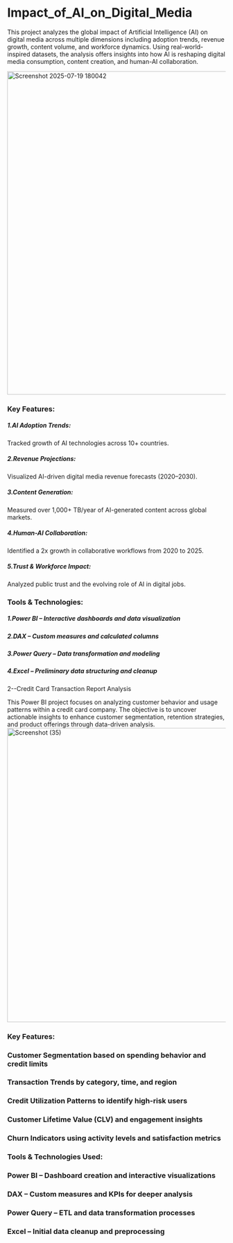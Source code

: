 # Impact_of_AI_on_Digital_Media
This project analyzes the global impact of Artificial Intelligence (AI) on digital media across multiple dimensions including adoption trends, revenue growth, content volume, and workforce dynamics. Using real-world-inspired datasets, the analysis offers insights into how AI is reshaping digital media consumption, content creation, and human-AI collaboration.

<img width="1328" height="745" alt="Screenshot 2025-07-19 180042" src="https://github.com/user-attachments/assets/c68e189b-ff93-46da-b30c-b5b99f8cd6e2" />


### Key Features:
##### 1.AI Adoption Trends:
Tracked growth of AI technologies across 10+ countries.
##### 2.Revenue Projections: 
Visualized AI-driven digital media revenue forecasts (2020–2030).
##### 3.Content Generation:
Measured over 1,000+ TB/year of AI-generated content across global markets.
##### 4.Human-AI Collaboration:
Identified a 2x growth in collaborative workflows from 2020 to 2025.
##### 5.Trust & Workforce Impact:
Analyzed public trust and the evolving role of AI in digital jobs.

### Tools & Technologies:

##### 1.Power BI – Interactive dashboards and data visualization
##### 2.DAX – Custom measures and calculated columns
##### 3.Power Query – Data transformation and modeling
##### 4.Excel – Preliminary data structuring and cleanup



2--Credit Card Transaction Report Analysis

This Power BI project focuses on analyzing customer behavior and usage patterns within a credit card company. The objective is to uncover actionable insights to enhance customer segmentation, retention strategies, and product offerings through data-driven analysis.
<img width="1093" height="678" alt="Screenshot (35)" src="https://github.com/user-attachments/assets/26ce3660-2e81-42f8-ba6a-fe9dd2ee8925" />

###  Key Features:

### Customer Segmentation based on spending behavior and credit limits

### Transaction Trends by category, time, and region

### Credit Utilization Patterns to identify high-risk users

### Customer Lifetime Value (CLV) and engagement insights

### Churn Indicators using activity levels and satisfaction metrics




### Tools & Technologies Used:

### Power BI – Dashboard creation and interactive visualizations

### DAX – Custom measures and KPIs for deeper analysis

### Power Query – ETL and data transformation processes

### Excel – Initial data cleanup and preprocessing














